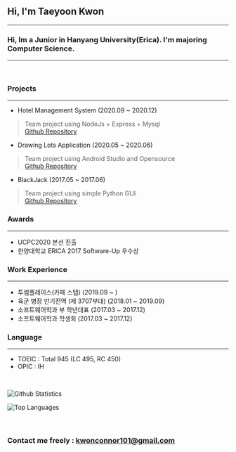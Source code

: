 ## Hi, I'm Taeyoon Kwon
---

### Hi, Im a Junior in Hanyang University(Erica). I'm majoring Computer Science.
---

<br>

### Projects
---
* Hotel Management System (2020.09 ~ 2020.12)
> Team project using NodeJs + Express + Mysql <br> 
> [Github Repository](https://github.com/Connoriginal/Hotel_Management)

* Drawing Lots Application (2020.05 ~ 2020.06)
> Team project using Android Studio and Opensource <br>
> [Github Repository](https://github.com/Hanyang-Erica-Oss-dev-2020-Undecided)

* BlackJack (2017.05 ~ 2017.06)
> Team project using simple Python GUI <br> 
> [Github Repository](https://github.com/Connoriginal/Learning-Python)

### Awards
---
* UCPC2020 본선 진출
* 한양대학교 ERICA 2017 Software-Up 우수상

### Work Experience
---
* 투썸플레이스(카페 스탭) (2019.09 ~ )
* 육군 병장 만기전역 (제 3707부대) (2018.01 ~ 2019.09)
* 소프트웨어학과 부 학년대표 (2017.03 ~ 2017.12)
* 소프트웨어학과 학생회 (2017.03 ~ 2017.12)

### Language
---
* TOEIC : Total 945 (LC 495, RC 450)
* OPIC : IH

<br>

![Github Statistics](https://github-readme-stats.vercel.app/api?username=Connoriginal&show_icons=true&count_private=truedark&theme=dark)

![Top Languages](https://github-readme-stats.vercel.app/api/top-langs/?username=Connoriginal&theme=dark&count_private=true&layout=compact)
<br><br><br>

### Contact me freely : kwonconnor101@gmail.com
<!--
**Connoriginal/Connoriginal** is a ✨ _special_ ✨ repository because its `README.md` (this file) appears on your GitHub profile.

Here are some ideas to get you started:

- 🔭 I’m currently working on ...
- 🌱 I’m currently learning ...
- 👯 I’m looking to collaborate on ...
- 🤔 I’m looking for help with ...
- 💬 Ask me about ...
- 📫 How to reach me: ...
- 😄 Pronouns: ...
- ⚡ Fun fact: ...
-->
